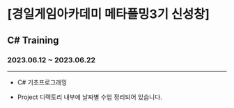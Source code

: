 # [경일게임아카데미 메타플밍3기 신성창]
## C# Training
### 2023.06.12 ~ 2023.06.22
***
- C# 기초프로그래밍

- Project 디렉토리 내부에 날짜별 수업 정리되어 있습니다.
